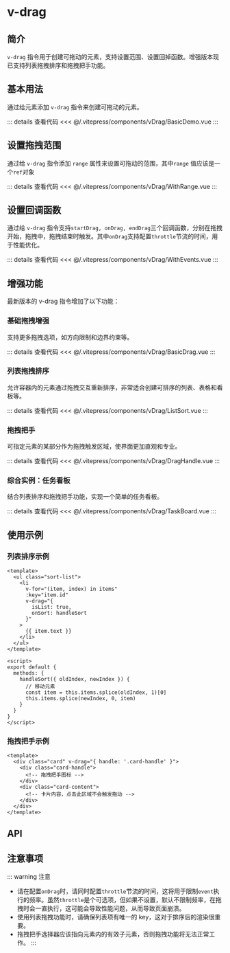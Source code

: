 # v-drag

## 简介

`v-drag` 指令用于创建可拖动的元素，支持设置范围、设置回掉函数。增强版本现已支持列表拖拽排序和拖拽把手功能。

## 基本用法

通过给元素添加 `v-drag` 指令来创建可拖动的元素。

<BasicDemo />

::: details 查看代码
<<< @/.vitepress/components/vDrag/BasicDemo.vue
:::

## 设置拖拽范围

通过给 `v-drag` 指令添加 `range` 属性来设置可拖动的范围，其中`range` 值应该是一个`ref`对象

<WithRange />

::: details 查看代码
<<< @/.vitepress/components/vDrag/WithRange.vue
:::

## 设置回调函数

通过给 `v-drag` 指令支持`startDrag, onDrag, endDrag`三个回调函数，分别在拖拽开始，拖拽中，拖拽结束时触发。其中`onDrag`支持配置`throttle`节流的时间，用于性能优化。

<WithEvents />

::: details 查看代码
<<< @/.vitepress/components/vDrag/WithEvents.vue
:::

## 增强功能

最新版本的 v-drag 指令增加了以下功能：

### 基础拖拽增强

支持更多拖拽选项，如方向限制和边界约束等。

<BasicDrag />

::: details 查看代码
<<< @/.vitepress/components/vDrag/BasicDrag.vue
:::

### 列表拖拽排序

允许容器内的元素通过拖拽交互重新排序，非常适合创建可排序的列表、表格和看板等。

<ListSort />

::: details 查看代码
<<< @/.vitepress/components/vDrag/ListSort.vue
:::

### 拖拽把手

可指定元素的某部分作为拖拽触发区域，使界面更加直观和专业。

<DragHandle />

::: details 查看代码
<<< @/.vitepress/components/vDrag/DragHandle.vue
:::

### 综合实例：任务看板

结合列表排序和拖拽把手功能，实现一个简单的任务看板。

<TaskBoard />

::: details 查看代码
<<< @/.vitepress/components/vDrag/TaskBoard.vue
:::

## 使用示例

### 列表排序示例

```vue
<template>
  <ul class="sort-list">
    <li
      v-for="(item, index) in items"
      :key="item.id"
      v-drag="{
        isList: true,
        onSort: handleSort
      }"
    >
      {{ item.text }}
    </li>
  </ul>
</template>

<script>
export default {
  methods: {
    handleSort({ oldIndex, newIndex }) {
      // 移动元素
      const item = this.items.splice(oldIndex, 1)[0]
      this.items.splice(newIndex, 0, item)
    }
  }
}
</script>
```

### 拖拽把手示例

```vue
<template>
  <div class="card" v-drag="{ handle: '.card-handle' }">
    <div class="card-handle">
      <!-- 拖拽把手图标 -->
    </div>
    <div class="card-content">
      <!-- 卡片内容，点击此区域不会触发拖动 -->
    </div>
  </div>
</template>
```

## API

<ApiTable :data="data" />

## 注意事项

::: warning 注意

- 请在配置`onDrag`时，请同时配置`throttle`节流的时间，这将用于限制`event`执行的频率。虽然`throttle`是个可选项，但如果不设置，默认不限制频率，在拖拽时会一直执行，这可能会导致性能问题，从而导致页面崩溃。
- 使用列表拖拽功能时，请确保列表项有唯一的 key，这对于排序后的渲染很重要。
- 拖拽把手选择器应该指向元素内的有效子元素，否则拖拽功能将无法正常工作。
  :::

<script setup>
import BasicDemo from "../.vitepress/components/vDrag/BasicDemo.vue"
import WithRange from "../.vitepress/components/vDrag/WithRange.vue"
import WithEvents from "../.vitepress/components/vDrag/WithEvents.vue"
import BasicDrag from "../.vitepress/components/vDrag/BasicDrag.vue"
import ListSort from "../.vitepress/components/vDrag/ListSort.vue"
import DragHandle from "../.vitepress/components/vDrag/DragHandle.vue"
import TaskBoard from "../.vitepress/components/vDrag/TaskBoard.vue"
import ApiTable from "../.vitepress/components/ApiTable.vue"

const data = [
    {
        name: "range",
        type: "Ref<HTMLElement>",
        default: "null",
        description: "可拖动的范围，其值应该是一个ref引用，如果不设置则默认为整个页面。",
        required: false,
    },
    {
        name: "startDrag",
        type: "Function",
        default: "null",
        description: "拖拽开始时触发的回掉函数",
        required: false,
    },
    {
        name: "onDrag",
        type: "Object<event: Function, throttle?: Number>",
        default: "null",
        description: "拖拽中触发的回掉函数",
        required: false,
    },
    {
        name: "endDrag",
        type: "Function",
        default: "null",
        description: "拖拽结束时触发的回掉函数",
        required: false,
    },
    {
        name: "isList",
        type: "Boolean",
        default: "false",
        description: "是否启用列表拖拽排序功能",
        required: false,
    },
    {
        name: "onSort",
        type: "Function",
        default: "null",
        description: "列表排序完成时的回调函数，接收 oldIndex 和 newIndex 参数",
        required: false,
    },
    {
        name: "handle",
        type: "String",
        default: "null",
        description: "拖拽把手的CSS选择器，指定后只有点击该元素才能触发拖拽",
        required: false,
    },
    {
        name: "axis",
        type: "String",
        default: "both",
        description: "限制拖拽方向，可选值为 'x'、'y'、'both'",
        required: false,
    },
    {
        name: "bounds",
        type: "String|HTMLElement",
        default: "null",
        description: "限制拖拽边界，可设置为 'parent' 或一个HTML元素",
        required: false,
    }
]
</script>
